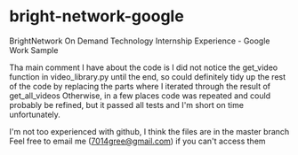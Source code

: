 # bright-network-google
BrightNetwork On Demand Technology Internship Experience - Google Work Sample

Tha main comment I have about the code is I did not notice the get_video function in video_library.py until the end, so could definitely tidy up the rest of the code by replacing the parts where I iterated through the result of get_all_videos
Otherwise, in a few places code was repeated and could probably be refined, but it passed all tests and I'm short on time unfortunately.

I'm not too experienced with github, I think the files are in the master branch
Feel free to email me (7014gree@gmail.com) if you can't access them
